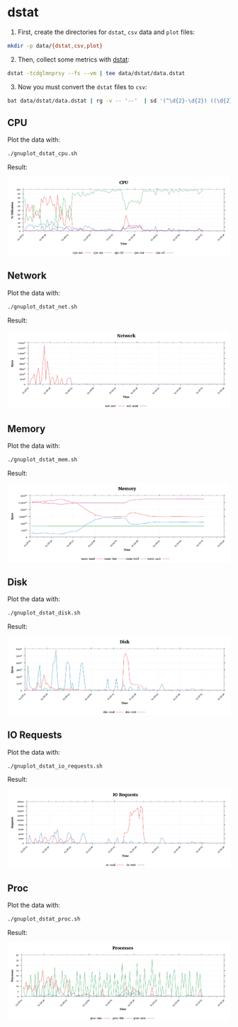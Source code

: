 # dstat

1. First, create the directories for `dstat`, `csv` data and `plot` files:

```sh
mkdir -p data/{dstat,csv,plot}
```

2. Then, collect some metrics with [dstat](https://command-not-found.com/dstat):

```sh
dstat -tcdglmnprsy --fs --vm | tee data/dstat/data.dstat
```

3. Now you must convert the `dstat` files to `csv`:

```sh
bat data/dstat/data.dstat | rg -v -- '--'  | sd '(^\d{2}-\d{2}) ((\d{2}:){2}\d{2})' '${1}_${2}' | sd -s '|' ' ' | sd ' {1,1000}' ' ' | sd '^ ' '' | sd ' ' ',' | sd ',$' '' | sort -u | tac | sd 'time,usr,sys,idl,wai,stl,read,writ,in,out,1m,5m,15m,used,free,buff,cach,recv,send,run,blk,new,read,writ,used,free,int,csw,files,inodes,majpf,minpf,alloc,free' 'time,cpu-usr,cpu-sys,cpu-idl,cpu-wai,cpu-stl,dsk-read,dsk-writ,pag-in,pag-out,lavg-1m,lavg-5m,lavg-15m,mem-used,mem-free,mem-buff,mem-cach,net-recv,net-send,proc-run,proc-blk,proc-new,io-read,io-writ,swap-used,swap-free,sys-int,sys-csw,fs-files,fs-inodes,vm-majpf,vm-minpf,vm-alloc,vm-free' | mlr --csv sort -f time | sd '(^\d{2})(-)(\d{2})_(\d{2}:\d{2}:\d{2})(.+)' '$1/$3-$4${5}' | sd '(\d)k' '${1}K' | sd '(\d)B' '${1}' | numfmt --header --field 7-8 --from=si --delimiter=',' | numfmt --header --field 14-19 --from=si --delimiter=',' | numfmt --header --field 23-24 --from=si --delimiter=',' | numfmt --header --field 27-28 --from=si --delimiter=',' | numfmt --header --field 30-34 --from=si --delimiter=',' > data/csv/data.csv
```

## CPU

Plot the data with:

```sh
./gnuplot_dstat_cpu.sh
```

Result:

<p align="center">
  <img src="https://raw.githubusercontent.com/rodmoioliveira/Gnuplotting-Stuff/main/dstat/data/plot/cpu.png">
</p>

## Network

Plot the data with:

```sh
./gnuplot_dstat_net.sh
```

Result:

<p align="center">
  <img src="https://raw.githubusercontent.com/rodmoioliveira/Gnuplotting-Stuff/main/dstat/data/plot/net.png">
</p>

## Memory

Plot the data with:

```sh
./gnuplot_dstat_mem.sh
```

Result:

<p align="center">
  <img src="https://raw.githubusercontent.com/rodmoioliveira/Gnuplotting-Stuff/main/dstat/data/plot/memory.png">
</p>

## Disk

Plot the data with:

```sh
./gnuplot_dstat_disk.sh
```

Result:

<p align="center">
  <img src="https://raw.githubusercontent.com/rodmoioliveira/Gnuplotting-Stuff/main/dstat/data/plot/disk.png">
</p>

## IO Requests

Plot the data with:

```sh
./gnuplot_dstat_io_requests.sh
```

Result:

<p align="center">
  <img src="https://raw.githubusercontent.com/rodmoioliveira/Gnuplotting-Stuff/main/dstat/data/plot/io_requests.png">
</p>

## Proc

Plot the data with:

```sh
./gnuplot_dstat_proc.sh
```

Result:

<p align="center">
  <img src="https://raw.githubusercontent.com/rodmoioliveira/Gnuplotting-Stuff/main/dstat/data/plot/proc.png">
</p>
